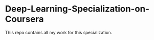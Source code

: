 # Deep-Learning-Specialization-on-Coursera

This repo contains all my work for this specialization. 
